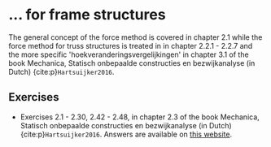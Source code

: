 ```{index} Force method; for frame structures
```

# ... for frame structures

The general concept of the force method is covered in chapter 2.1 while the force method for truss structures is treated in in chapter 2.2.1 - 2.2.7 and the more specific 'hoekveranderingsvergelijkingen' in chapter 3.1 of the book Mechanica, Statisch onbepaalde constructies en bezwijkanalyse (in Dutch) {cite:p}`Hartsuijker2016`.

## Exercises
- Exercises 2.1 - 2.30, 2.42 - 2.48, in chapter 2.3 of the book Mechanica, Statisch onbepaalde constructies en bezwijkanalyse (in Dutch) {cite:p}`Hartsuijker2016`.
Answers are available on [this website](https://icozct.tudelft.nl/TUD_CT/boekantwoorden/vol3/Chapter1-2/).